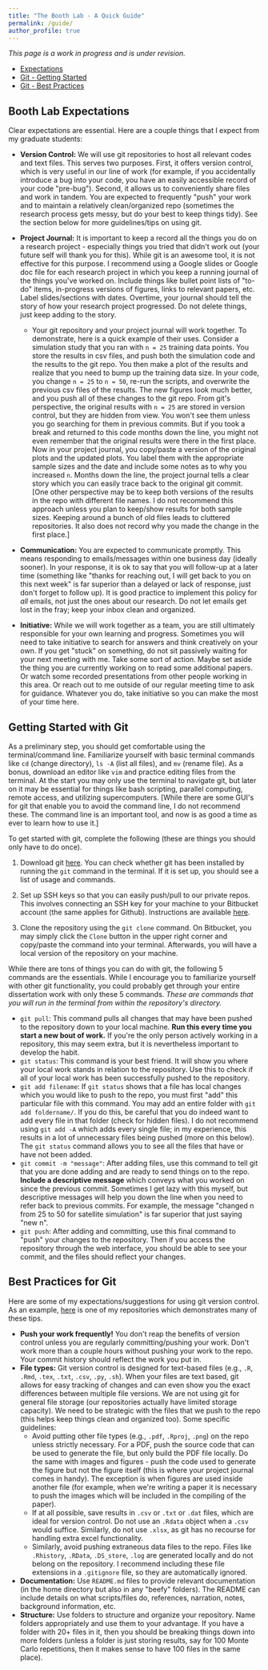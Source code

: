 ```yaml
---
title: "The Booth Lab - A Quick Guide"
permalink: /guide/
author_profile: true
---
```


*This page is a work in progress and is under revision.*

* [Expectations](booth-lab-expectations)
* [Git - Getting Started](getting-started-with-git)
* [Git - Best Practices](best-practices-for-git)

Booth Lab Expectations
------

Clear expectations are essential.  Here are a couple things that I expect from my graduate students:

* **Version Control:** We will use git repositories to host all relevant codes and text files.  This serves two purposes.  First, it offers version control, which is very useful in our line of work (for example, if you accidentally introduce a bug into your code, you have an easily accessible record of your code "pre-bug").  Second, it allows us to conveniently share files and work in tandem.  You are expected to frequently "push" your work and to maintain a relatively clean/organized repo (sometimes the research process gets messy, but do your best to keep things tidy).  See the section below for more guidelines/tips on using git. 

* **Project Journal:** It is important to keep a record all the things you do on a research project - especially things you tried that didn't work out (your future self will thank you for this).  While git is an awesome tool, it is not effective for this purpose.  I recommend using a Google slides or Google doc file for each research project in which you keep a running journal of the things you've worked on.  Include things like bullet point lists of "to-do" items, in-progress versions of figures, links to relevant papers, etc.  Label slides/sections with dates.  Overtime, your journal should tell the story of how your research project progressed.  Do not delete things, just keep adding to the story.
	+ Your git repository and your project journal will work together.  To demonstrate, here is a quick example of their uses.  Consider a simulation study that you ran with `n = 25` training data points.  You store the results in csv files, and push both the simulation code and the results to the git repo.  You then make a plot of the results and realize that you need to bump up the training data size.  In your code, you change `n = 25` to `n = 50`, re-run the scripts, and overwrite the previous csv files of the results.  The new figures look much better, and you push all of these changes to the git repo.  From git's perspective, the original results with `n = 25` are stored in version control, but they are hidden from view.  You won't see them unless you go searching for them in previous commits.  But if you took a break and returned to this code months down the line, you might not even remember that the original results were there in the first place.  Now in your project journal, you copy/paste a version of the original plots and the updated plots.  You label them with the appropriate sample sizes and the date and include some notes as to why you increased `n`.  Months down the line, the project journal tells a clear story which you can easily trace back to the original git commit.  [One other perspective may be to keep both versions of the results in the repo with different file names.  I do not recommend this approach unless you plan to keep/show results for both sample sizes.  Keeping around a bunch of old files leads to cluttered repositories.  It also does not record why you made the change in the first place.]

* **Communication:** You are expected to communicate promptly.  This means responding to emails/messages within one business day (ideally sooner).  In your response, it is ok to say that you will follow-up at a later time (something like "thanks for reaching out, I will get back to you on this next week" is far superior than a delayed or lack of response, just don't forget to follow up).  It is good practice to implement this policy for *all* emails, not just the ones about our research.  Do not let emails get lost in the fray; keep your inbox clean and organized.

* **Initiative:** While we will work together as a team, you are still ultimately responsible for your own learning and progress.  Sometimes you will need to take initiative to search for answers and think creatively on your own.  If you get "stuck" on something, do not sit passively waiting for your next meeting with me.  Take some sort of action.  Maybe set aside the thing you are currently working on to read some additional papers.  Or watch some recorded presentations from other people working in this area.  Or reach out to me outside of our regular meeting time to ask for guidance.  Whatever you do, take initiative so you can make the most of your time here.

Getting Started with Git
------

As a preliminary step, you should get comfortable using the terminal/command line.  Familiarize yourself with basic terminal commands like `cd` (change directory), `ls -A` (list all files), and `mv` (rename file).  As a bonus, download an editor like `vim` and practice editing files from the terminal.  At the start you may only use the terminal to navigate git, but later on it may be essential for things like bash scripting, parallel computing, remote access, and utilizing supercomputers.  [While there are some GUI's for git that enable you to avoid the command line, I do not recommend these.  The command line is an important tool, and now is as good a time as ever to learn how to use it.]

To get started with git, complete the following (these are things you should only have to do once).

1. Download git [here](https://git-scm.com/downloads).  You can check whether git has been installed by running the `git` command in the terminal.  If it is set up, you should see a list of usage and commands.

2. Set up SSH keys so that you can easily push/pull to our private repos.  This involves connecting an SSH key for your machine to your Bitbucket account (the same applies for Github).  Instructions are available [here](https://support.atlassian.com/bitbucket-cloud/docs/configure-ssh-and-two-step-verification/).  

3. Clone the repository using the `git clone` command.  On Bitbucket, you may simply click the `Clone` button in the upper right corner and copy/paste the command into your terminal.  Afterwards, you will have a local version of the repository on your machine.

While there are tons of things you can do with git, the following 5 commands are the essentials.  While I encourage you to familiarize yourself with other git functionality, you could probably get through your entire dissertation work with only these 5 commands.  *These are commands that you will run in the terminal from within the repository's directory.*

* `git pull`: This command pulls all changes that may have been pushed to the repository down to your local machine.  **Run this every time you start a new bout of work.**  If you're the only person actively working in a repository, this may seem extra, but it is nevertheless important to develop the habit.
* `git status`: This command is your best friend.  It will show you where your local work stands in relation to the repository.  Use this to check if all of your local work has been successfully pushed to the repository.
* `git add filename`: If `git status` shows that a file has local changes which you would like to push to the repo, you must first "add" this particular file with this command.  You may add an entire folder with `git add foldername/`.  If you do this, be careful that you do indeed want to add every file in that folder (check for hidden files).  I do not recommend using `git add -A` which adds every single file; in my experience, this results in a lot of unnecessary files being pushed (more on this below).  The `git status` command allows you to see all the files that have or have not been added.
* `git commit -m "message"`: After adding files, use this command to tell git that you are done adding and are ready to send things on to the repo.  **Include a descriptive message** which conveys what you worked on since the previous commit.  Sometimes I get lazy with this myself, but descriptive messages will help you down the line when you need to refer back to previous commits.  For example, the message "changed n from 25 to 50 for satellite simulation" is far superior that just saying "new n".
* `git push`: After adding and committing, use this final command to "push" your changes to the repository.  Then if you access the repository through the web interface, you should be able to see your commit, and the files should reflect your changes.

Best Practices for Git
------

Here are some of my expectations/suggestions for using git version control.  As an example, [here](https://bitbucket.org/gramacylab/deepgp-ex/src/master/) is one of my repositories which demonstrates many of these tips.

* **Push your work frequently!** You don't reap the benefits of version control unless you are regularly committing/pushing your work.  Don't work more than a couple hours without pushing your work to the repo.  Your commit history should reflect the work you put in. 
* **File types:** Git version control is designed for text-based files (e.g., `.R`, `.Rmd`, `.tex`, `.txt`, `.csv`, `.py`, `.sh`).  When your files are text based, git allows for easy tracking of changes and can even show you the exact differences between multiple file versions.  We are not using git for general file storage (our repositories actually have limited storage capacity).  We need to be strategic with the files that we push to the repo (this helps keep things clean and organized too).  Some specific guidelines:
	+ Avoid putting other file types (e.g., `.pdf`, `.Rproj`, `.png`) on the repo unless strictly necessary.  For a PDF, push the source code that can be used to generate the file, but only build the PDF file locally.  Do the same with images and figures - push the code used to generate the figure but not the figure itself (this is where your project journal comes in handy).  The exception is when figures are used inside another file (for example, when we're writing a paper it is necessary to push the images which will be included in the compiling of the paper).  
	+ If at all possible, save results in `.csv` or `.txt` or `.dat` files, which are ideal for version control.  Do not use an `.Rdata` object when a `.csv` would suffice.  Similarly, do not use `.xlsx`, as git has no recourse for handling extra excel functionality.
	+ Similarly, avoid pushing extraneous data files to the repo.  Files like `.Rhistory`, `.RData`, `.DS_store`, `.log` are generated locally and do not belong on the repository.  I recommend including these file extensions in a `.gitignore` file, so they are automatically ignored.
* **Documentation:** Use `README.md` files to provide relevant documentation (in the home directory but also in any "beefy" folders).  The README can include details on what scripts/files do, references, narration, notes, background information, etc.
* **Structure:** Use folders to structure and organize your repository.  Name folders appropriately and use them to your advantage.  If you have a folder with 20+ files in it, then you should be breaking things down into more folders (unless a folder is just storing results, say for 100 Monte Carlo repetitions, then it makes sense to have 100 files in the same place).


